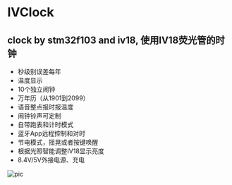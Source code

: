 # IVClock
## clock by stm32f103 and iv18, 使用IV18荧光管的时钟 ##

- 秒级别误差每年
- 温度显示
- 10个独立闹钟
- 万年历（从1901到2099）
- 语音整点报时报温度
- 闹钟铃声可定制
- 自带跑表和计时模式
- 蓝牙App远程控制和对时
- 节电模式，摇晃或者按键唤醒
- 根据光照智能调整IV18显示亮度
- 8.4V/5V外接电源、充电


![pic](https://user-images.githubusercontent.com/963265/131239803-c2c7f215-9579-415e-8942-8ed7f44447b6.png)

